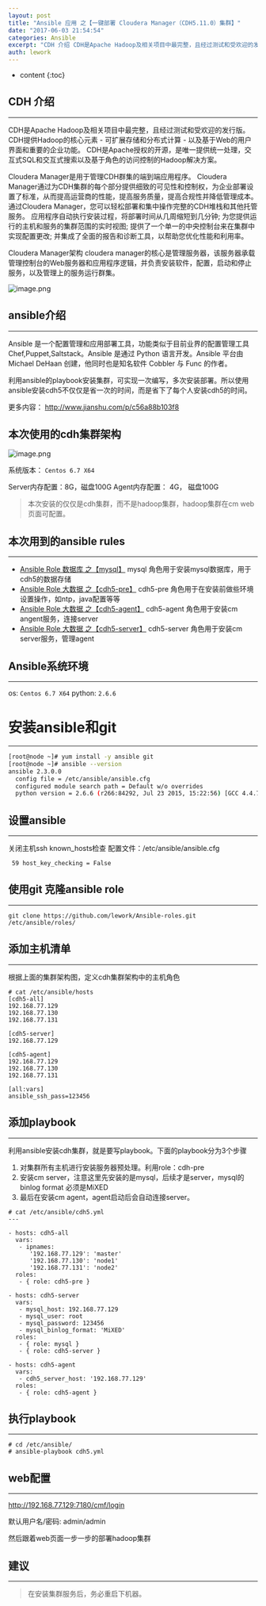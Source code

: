 ```yaml
---
layout: post
title: "Ansible 应用 之【一键部署 Cloudera Manager（CDH5.11.0）集群】"
date: "2017-06-03 21:54:54"
categories: Ansible
excerpt: "CDH 介绍 CDH是Apache Hadoop及相关项目中最完整，且经过测试和受欢迎的发行版。 CDH提供Hadoop的核心元素 - 可扩展存..."
auth: lework
---
```

* content
{:toc}

## CDH 介绍
---

CDH是Apache Hadoop及相关项目中最完整，且经过测试和受欢迎的发行版。 CDH提供Hadoop的核心元素 - 可扩展存储和分布式计算 - 以及基于Web的用户界面和重要的企业功能。 CDH是Apache授权的开源，是唯一提供统一处理，交互式SQL和交互式搜索以及基于角色的访问控制的Hadoop解决方案。

Cloudera Manager是用于管理CDH群集的端到端应用程序。 Cloudera Manager通过为CDH集群的每个部分提供细致的可见性和控制权，为企业部署设置了标准，从而提高运营商的性能，提高服务质量，提高合规性并降低管理成本。 通过Cloudera Manager，您可以轻松部署和集中操作完整的CDH堆栈和其他托管服务。 应用程序自动执行安装过程，将部署时间从几周缩短到几分钟; 为您提供运行的主机和服务的集群范围的实时视图; 提供了一个单一的中央控制台来在集群中实现配置更改; 并集成了全面的报告和诊断工具，以帮助您优化性能和利用率。 

Cloudera Manager架构
cloudera manager的核心是管理服务器，该服务器承载管理控制台的Web服务器和应用程序逻辑，并负责安装软件，配置，启动和停止服务，以及管理上的服务运行群集。

![image.png](/assets/images/Ansible/3629406-693027522626d110.png)

## ansible介绍
---
Ansible 是一个配置管理和应用部署工具，功能类似于目前业界的配置管理工具 Chef,Puppet,Saltstack。Ansible 是通过 Python 语言开发。Ansible 平台由 Michael DeHaan 创建，他同时也是知名软件 Cobbler 与 Func 的作者。

利用ansible的playbook安装集群，可实现一次编写，多次安装部署。所以使用ansible安装cdh5不仅仅是省一次的时间，而是省下了每个人安装cdh5的时间。

更多内容： http://www.jianshu.com/p/c56a88b103f8

## 本次使用的cdh集群架构

![image.png](/assets/images/Ansible/3629406-c0fa9423936645a7.png)

系统版本： `Centos 6.7 X64`

Server内存配置：8G，磁盘100G
Agent内存配置： 4G， 磁盘100G

>  本次安装的仅仅是cdh集群，而不是hadoop集群，hadoop集群在cm web页面可配置。

## 本次用到的ansible rules
---
- [Ansible Role 数据库 之【mysql】](http://www.jianshu.com/p/9ef27a8c1989)
    mysql 角色用于安装mysql数据库，用于cdh5的数据存储
- [Ansible Role 大数据 之【cdh5-pre】](http://www.jianshu.com/p/e84b78247969)
   cdh5-pre 角色用于在安装前做些环境设置操作，如ntp，java配置等等
- [Ansible Role 大数据 之【cdh5-agent】](http://www.jianshu.com/p/ef6f99afe08a)
  cdh5-agent 角色用于安装cm angent服务，连接server
- [Ansible Role 大数据 之【cdh5-server】](http://www.jianshu.com/p/e789d1d9295e)
  cdh5-server 角色用于安装cm server服务，管理agent

## Ansible系统环境
---

os:  `Centos 6.7 X64`
python: `2.6.6`

# 安装ansible和git
---

```bash
[root@node ~]# yum install -y ansible git
[root@node ~]# ansible --version
ansible 2.3.0.0
  config file = /etc/ansible/ansible.cfg
  configured module search path = Default w/o overrides
  python version = 2.6.6 (r266:84292, Jul 23 2015, 15:22:56) [GCC 4.4.7 20120313 (Red Hat 4.4.7-11)]
```

## 设置ansible
---

关闭主机ssh known_hosts检查
配置文件：/etc/ansible/ansible.cfg
```vim
 59 host_key_checking = False
```

## 使用git 克隆ansible role
---

```
git clone https://github.com/lework/Ansible-roles.git /etc/ansible/roles/
```

## 添加主机清单
---
根据上面的集群架构图，定义cdh集群架构中的主机角色
```
# cat /etc/ansible/hosts
[cdh5-all]
192.168.77.129
192.168.77.130
192.168.77.131

[cdh5-server]
192.168.77.129

[cdh5-agent]
192.168.77.129
192.168.77.130
192.168.77.131

[all:vars]
ansible_ssh_pass=123456
```

## 添加playbook
---
利用ansible安装cdh集群，就是要写playbook。下面的playbook分为3个步骤
1. 对集群所有主机进行安装服务器预处理。利用role：cdh-pre
2. 安装cm server，注意这里先安装的是mysql，后续才是server，mysql的binlog format 必须是MiXED
3. 最后在安装cm agent，agent启动后会自动连接server。

```
# cat /etc/ansible/cdh5.yml 
---

- hosts: cdh5-all
  vars:
   - ipnames:
      '192.168.77.129': 'master'
      '192.168.77.130': 'node1'
      '192.168.77.131': 'node2'
  roles:
   - { role: cdh5-pre }

- hosts: cdh5-server
  vars:
   - mysql_host: 192.168.77.129
   - mysql_user: root
   - mysql_password: 123456
   - mysql_binlog_format: 'MiXED'
  roles: 
   - { role: mysql }
   - { role: cdh5-server }

- hosts: cdh5-agent
  vars:
   - cdh5_server_host: '192.168.77.129'
  roles:
   - { role: cdh5-agent }
```

## 执行playbook
---

```
# cd /etc/ansible/
# ansible-playbook cdh5.yml
```

## web配置
---

http://192.168.77.129:7180/cmf/login

默认用户名/密码: admin/admin

然后跟着web页面一步一步的部署hadoop集群

## 建议
---
>  在安装集群服务后，务必重启下机器。
